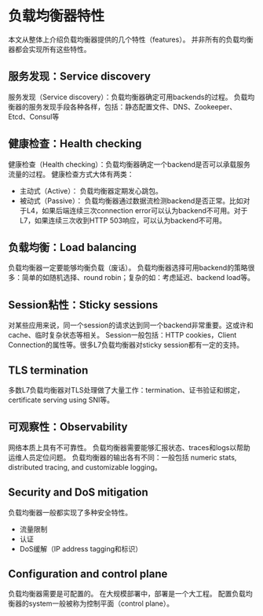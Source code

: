 # 负载均衡器特性
本文从整体上介绍负载均衡器提供的几个特性（features）。
并非所有的负载均衡器都会实现所有这些特性。

## 服务发现：Service discovery
服务发现（Service discovery）：负载均衡器确定可用backends的过程。 
负载均衡器的服务发现手段各种各样，包括：静态配置文件、DNS、Zookeeper、Etcd、Consul等

## 健康检查：Health checking
健康检查（Health checking）：负载均衡器确定一个backend是否可以承载服务流量的过程。
健康检查方式大体有两类：
* 主动式（Active）： 负载均衡器定期发心跳包。
* 被动式（Passive）： 负载均衡器通过数据流检测backend是否正常。比如对于L4，如果后端连续三次connection error可以认为backend不可用。对于L7，如果连续三次收到HTTP 503响应，可以认为backend不可用。

## 负载均衡：Load balancing
负载均衡器一定要能够均衡负载（废话）。
负载均衡器选择可用backend的策略很多：简单的如随机选择、round robin；复杂的如：考虑延迟、backend load等。

## Session粘性：Sticky sessions
对某些应用来说，同一个session的请求达到同一个backend非常重要。这或许和cache、临时复杂状态等相关。
Session一般包括：HTTP cookies，Client Connection的属性等。很多L7负载均衡器对sticky session都有一定的支持。

## TLS termination
多数L7负载均衡器对TLS处理做了大量工作：termination、证书验证和绑定，certificate serving using SNI等。

## 可观察性：Observability
网络本质上具有不可靠性。
负载均衡器需要能够汇报状态、traces和logs以帮助运维人员定位问题。
负载均衡器的输出各有不同：一般包括 numeric stats, distributed tracing, and customizable logging。

## Security and DoS mitigation
负载均衡器一般都实现了多种安全特性。
* 流量限制
* 认证
* DoS缓解（IP address tagging和标识）

## Configuration and control plane
负载均衡器需要是可配置的。
在大规模部署中，部署是一个大工程。
配置负载均衡器的system一般被称为控制平面（control plane）。
